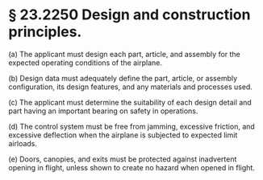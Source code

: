 # § 23.2250   Design and construction principles.

(a) The applicant must design each part, article, and assembly for the expected operating conditions of the airplane.


(b) Design data must adequately define the part, article, or assembly configuration, its design features, and any materials and processes used.


(c) The applicant must determine the suitability of each design detail and part having an important bearing on safety in operations.


(d) The control system must be free from jamming, excessive friction, and excessive deflection when the airplane is subjected to expected limit airloads.


(e) Doors, canopies, and exits must be protected against inadvertent opening in flight, unless shown to create no hazard when opened in flight.




